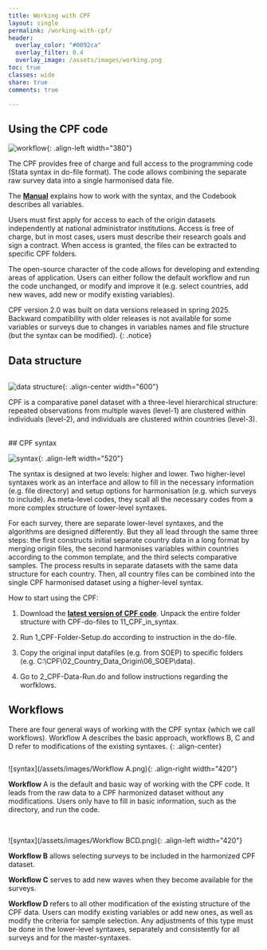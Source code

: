 ```yaml
---
title: Working with CPF
layout: single
permalink: /working-with-cpf/
header:
  overlay_color: "#0092ca"
  overlay_filter: 0.4
  overlay_image: /assets/images/working.png
toc: true
classes: wide
share: true 
comments: true

---
```


<style>
.page__content {
  max-width: 800px;
  margin: 0 auto;
  padding: 0 20px;
}

.page__content table {
  font-size: 0.9em;
  word-wrap: break-word;
}

.page__content img {
  max-width: 100%;
  height: auto;
}
</style>



## Using the CPF code

![workflow](/assets/images/Step_by_step.webp){: .align-left width="380"}


The CPF provides free of charge and full access to the programming code (Stata syntax in do-file format). The code allows combining the separate raw survey data into a single harmonised data file. 

The **[Manual](https://github.com/cpfdata/CPF-Documentation/blob/main/CPF2.0_Manual_v1_250725.pdf)** explains how to work with the syntax, and the Codebook describes all variables.

Users must first apply for access to each of the origin datasets independently at national administrator institutions. Access is free of charge, but in most cases, users must describe their research goals and sign a contract. When access is granted, the files can be extracted to specific CPF folders.

The open-source character of the code allows for developing and extending areas of application. Users can either follow the default workflow and run the code unchanged, or modify and improve it (e.g. select countries, add new waves, add new or modify existing variables).

CPF version 2.0 was built on data versions released in spring 2025. Backward compatibility with older releases is not available for some variables or surveys due to changes in variables names and file structure (but the syntax can be modified).
{: .notice}

## Data structure
<div markdown="1" style="display: inline-block;">

![data structure](/assets/images/CPF_data-file-flow.png){: .align-center width="600"}


CPF is a comparative panel dataset with a three-level hierarchical structure: repeated observations from multiple waves (level-1) are clustered within individuals (level-2), and individuals are clustered within countries (level-3).

<br/>
</div>
## CPF syntax 

![syntax](/assets/images/Syntax_CPF2.png){: .align-left width="520"}

The syntax is designed at two levels: higher and lower. Two higher-level syntaxes work as an interface and allow to fill in the necessary information (e.g. file directory) and setup options for harmonisation (e.g. which surveys to include). As meta-level codes, they scall all the necessary codes from a more complex structure of lower-level syntaxes. 

For each survey, there are separate lower-level syntaxes, and the algorithms are designed differently. But they all lead through the same three steps: the first constructs initial separate country data in a long format by merging origin files, the second harmonises variables within countries according to the common template, and the third selects comparative samples. The process results in separate datasets with the same data structure for each country. Then, all country files can be combined into the single CPF harmonised dataset using a higher-level syntax.

How to start using the CPF:

1.	Download the **[latest version of CPF code](https://cpfdata.com/download/)**. Unpack the entire folder structure with CPF-do-files to 11_CPF_in_syntax. 

2.	Run 1_CPF-Folder-Setup.do according to instruction in the do-file.

3.	Copy the original input datafiles (e.g. from SOEP) to specific folders (e.g. C:\CPF\02_Country_Data_Origin\06_SOEP\data).

4.	Go to 2_CPF-Data-Run.do and follow instructions regarding the worfklows.



## Workflows

There are four general ways of working with the CPF syntax (which we call workflows). Workflow A describes the basic approach, workflows B, C and D refer to modifications of the existing syntaxes.
{: .align-center}

<div markdown="1" style="display: inline-block;">

![syntax](/assets/images/Workflow A.png){: .align-right width="420"}

**Workflow** A is the default and basic way of working with the CPF code. It leads from the raw data to a CPF harmonized dataset without any modifications. Users only have to fill in basic information, such as the directory, and run the code.

<br/>
</div>


<div markdown="1" style="display: inline-block;">

![syntax](/assets/images/Workflow BCD.png){: .align-left width="420"}


**Workflow B** allows selecting surveys to be included in the harmonized CPF dataset. 

**Workflow C** serves to add new waves when they become available for the surveys. 

**Workflow D** refers to all other modification of the existing structure of the CPF data. Users can modify existing variables or add new ones, as well as modify the criteria for sample selection. Any adjustments of this type must be done in the lower-level syntaxes, separately and consistently for all surveys and for the master-syntaxes.
</div>